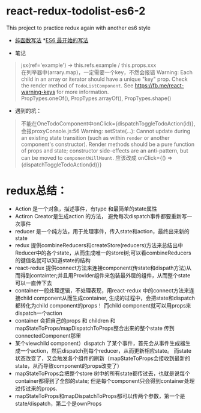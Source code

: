 # react-redux-todolist-es6-2
This project to practice redux again with another es6 style

* [纯函数写法](https://github.com/dudulaopo833/react-redux-todolist.git)
*[ES6 最开始的写法](https://github.com/dudulaopo833/react-redux-todolist-es6.git)

* 笔记
> jsx(ref='example')  -> this.refs.example / this.props.xxx   
> 在列举器中(arrary.map)，一定需要一个key，不然会报错 Warning: Each child in an array or iterator should have a unique "key" prop. Check the render method of `TodoListComponent`. See https://fb.me/react-warning-keys for more information.     
> PropTypes.oneOf(), PropTypes.arrayOf(), PropTypes.shape()   

* 遇到的坑：
> 不能在OneTodoComponent中onClick={dispatchToggleTodoAction(id)}, 会报proxyConsole.js:56 Warning: setState(...): Cannot update during an existing state transition (such as within `render` or another component's constructor). Render methods should be a pure function of props and state; constructor side-effects are an anti-pattern, but can be moved to `componentWillMount`. 应该改成 onClick={() => {dispatchToggleTodoAction(id)}}

# redux总结：
* Action 是一个对象，描述事件，有type 和最简单的state属性
* Actiron Creator是生成action 的方法， 避免每次dispatch事件都要重新写一次事件
* reducer 是一个纯方法，用于处理事件，传入state和action，最终出来新的state
* redux 提供combineReducers和createStore(reducers)方法来总结出中Reducer中的各个state，从而生成唯一的store树;可以看combineReducers的键值名就可以知道state的结构
* react-redux 提供connect方法来连接component(传state和dispath方法)从而得到containter;并且用Provider组件来包装最外层的组件，从而整个state可以一直传下去
* container一般处理逻辑，不处理表现，用react-redux 中的connect方法来连接child component从而生成container, 生成的过程中，会把state和dispatch都转化为child component的props！ 而child component就可以用props来dispatch一个action
* container 会把自己的props 和 children 和mapStateToProps/mapDispatchToProps整合出来的整个state 传到connectedComponent那里
* 某个viewchild component）dispatch 了某个事件，首先会从事件生成器生成一个action，然后dispatch到每个reducer，从而更新相应state。 而state状态改变了，又会触发各个组件的刷新（mapStateToProps会接收到最新的state，从而导致component的props改变了）
* mapStateToProps会把整个store 树中的所有state都传过去，也就是说每个container都得到了全部的state; 但是每个component只会得到container处理过传过来的props.
* mapStateToProps和mapDispatchToProps都可以传两个参数，第一个是 state/dispatch，第二个是ownProps

